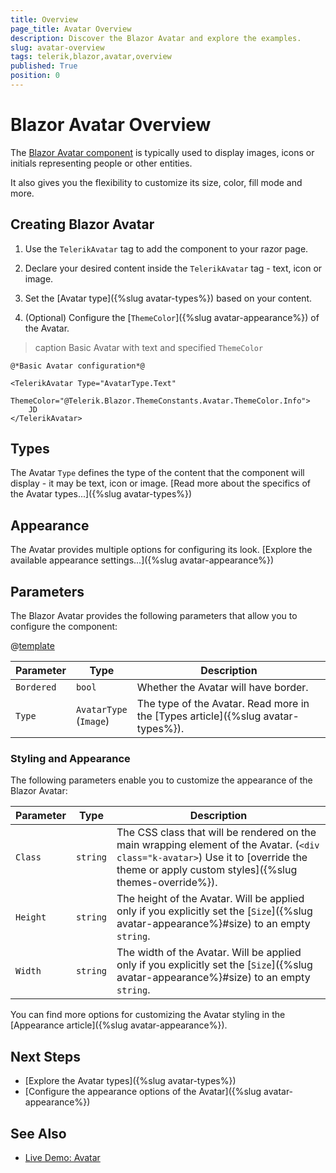 ```yaml
---
title: Overview
page_title: Avatar Overview
description: Discover the Blazor Avatar and explore the examples.
slug: avatar-overview
tags: telerik,blazor,avatar,overview
published: True
position: 0
---
```


# Blazor Avatar Overview

The <a href="https://www.telerik.com/blazor-ui/avatar" target="_blank">Blazor Avatar component</a> is typically used to display images, icons or initials representing people or other entities.

It also gives you the flexibility to customize its size, color, fill mode and more.

## Creating Blazor Avatar

1. Use the `TelerikAvatar` tag to add the component to your razor page.

1. Declare your desired content inside the `TelerikAvatar` tag - text, icon or image.

1. Set the [Avatar type]({%slug avatar-types%}) based on your content.

1. (Optional) Configure the [`ThemeColor`]({%slug avatar-appearance%}) of the Avatar.

>caption Basic Avatar with text and specified `ThemeColor`

````CSHTML
@*Basic Avatar configuration*@

<TelerikAvatar Type="AvatarType.Text"
               ThemeColor="@Telerik.Blazor.ThemeConstants.Avatar.ThemeColor.Info">
    JD
</TelerikAvatar>
````

## Types

The Avatar `Type` defines the type of the content that the component will display - it may be text, icon or image. [Read more about the specifics of the Avatar types...]({%slug avatar-types%})

## Appearance

The Avatar provides multiple options for configuring its look. [Explore the available appearance settings...]({%slug avatar-appearance%})

## Parameters

The Blazor Avatar provides the following parameters that allow you to configure the component:

@[template](/_contentTemplates/common/parameters-table-styles.md#table-layout)

| Parameter    | Type  | Description |
| ----------- | ----------- | -------|
| `Bordered` | `bool` | Whether the Avatar will have border. |
| `Type` | `AvatarType` <br/> (`Image`) | The type of the Avatar. Read more in the [Types article]({%slug avatar-types%}). |

### Styling and Appearance

The following parameters enable you to customize the appearance of the Blazor Avatar:

| Parameter | Type | Description |
| --- | --- | --- |
| `Class` | `string` | The CSS class that will be rendered on the main wrapping element of the Avatar. (`<div class="k-avatar>`) Use it to [override the theme or apply custom styles]({%slug themes-override%}). |
| `Height` | `string` | The height of the Avatar. Will be applied only if you explicitly set the [`Size`]({%slug avatar-appearance%}#size) to an empty `string`. |
| `Width` | `string` | The width of the Avatar. Will be applied only if you explicitly set the  [`Size`]({%slug avatar-appearance%}#size) to an empty `string`. |

You can find more options for customizing the Avatar styling in the [Appearance article]({%slug avatar-appearance%}).

## Next Steps

* [Explore the Avatar types]({%slug avatar-types%})
* [Configure the appearance options of the Avatar]({%slug avatar-appearance%})

## See Also

  * [Live Demo: Avatar](https://demos.telerik.com/blazor-ui/avatar/overview)